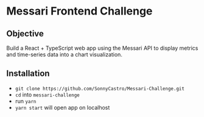 # Messari Frontend Challenge

## Objective

Build a React + TypeScript web app using the Messari API to display metrics and time-series data into a chart visualization.

## Installation

- `git clone https://github.com/SonnyCastro/Messari-Challenge.git`
- `cd` into `messari-challenge`
- run `yarn`
- `yarn start` will open app on localhost
